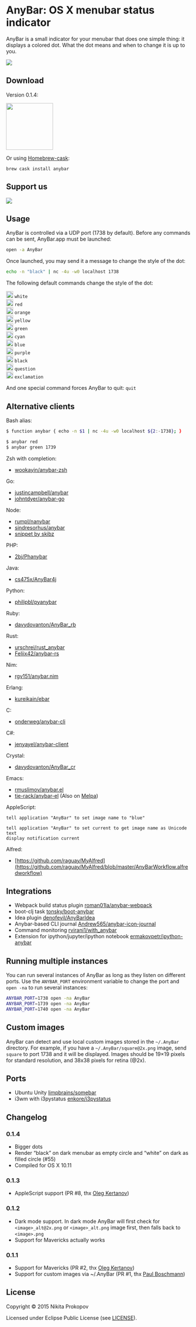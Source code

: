 # AnyBar: OS X menubar status indicator

AnyBar is a small indicator for your menubar that does one simple thing: it displays a colored dot. What the dot means and when to change it is up to you.

<img src="screenshot.png?raw=true" />

## Download

Version 0.1.4:

<a href="https://github.com/tonsky/AnyBar/releases/download/0.1.4/AnyBar-0.1.4.zip"><img src="AnyBar/Images.xcassets/AppIcon.appiconset/icon_128x128@2x.png?raw=true" style="width: 128px;" width=128/></a>

Or using [Homebrew-cask](http://caskroom.io):

    brew cask install anybar

## Support us

<a href="https://patreon.com/tonsky" target="_blank"><img src="./anybar_patreon.png"></a>

## Usage

AnyBar is controlled via a UDP port (1738 by default). Before any commands can be sent, AnyBar.app must be launched:

```sh
open -a AnyBar
```

Once launched, you may send it a message to change the style of the dot:

```sh
echo -n "black" | nc -4u -w0 localhost 1738
```

The following default commands change the style of the dot:

<img src="AnyBar/Resources/white@2x.png?raw=true" width=19 /> `white`  
<img src="AnyBar/Resources/red@2x.png?raw=true" width=19 /> `red`  
<img src="AnyBar/Resources/orange@2x.png?raw=true" width=19 /> `orange`  
<img src="AnyBar/Resources/yellow@2x.png?raw=true" width=19 /> `yellow`  
<img src="AnyBar/Resources/green@2x.png?raw=true" width=19 /> `green`  
<img src="AnyBar/Resources/cyan@2x.png?raw=true" width=19 /> `cyan`  
<img src="AnyBar/Resources/blue@2x.png?raw=true" width=19 /> `blue`  
<img src="AnyBar/Resources/purple@2x.png?raw=true" width=19 /> `purple`  
<img src="AnyBar/Resources/black@2x.png?raw=true" width=19 /> `black`  
<img src="AnyBar/Resources/question@2x.png?raw=true" width=19 /> `question`  
<img src="AnyBar/Resources/exclamation@2x.png?raw=true" width=19 /> `exclamation`  

And one special command forces AnyBar to quit: `quit`

## Alternative clients

Bash alias:

```sh
$ function anybar { echo -n $1 | nc -4u -w0 localhost ${2:-1738}; }

$ anybar red
$ anybar green 1739
```

Zsh with completion:

- [wookayin/anybar-zsh](https://github.com/wookayin/anybar-zsh)

Go:

- [justincampbell/anybar](https://github.com/justincampbell/anybar)
- [johntdyer/anybar-go](https://github.com/johntdyer/anybar-go)

Node:

- [rumpl/nanybar](https://github.com/rumpl/nanybar)
- [sindresorhus/anybar](https://github.com/sindresorhus/anybar)
- [snippet by skibz](https://github.com/tonsky/AnyBar/issues/11)

PHP:

- [2bj/Phanybar](https://github.com/2bj/Phanybar)

Java:

- [cs475x/AnyBar4j](https://github.com/cs475x/AnyBar4j)

Python:

- [philipbl/pyanybar](https://github.com/philipbl/pyAnyBar)

Ruby:

- [davydovanton/AnyBar_rb](https://github.com/davydovanton/AnyBar_rb)

Rust:

- [urschrei/rust_anybar](https://github.com/urschrei/rust_anybar)
- [Feliix42/anybar-rs](https://github.com/Feliix42/anybar-rs)

Nim:

- [rgv151/anybar.nim](https://github.com/rgv151/anybar.nim)

Erlang:

- [kureikain/ebar](https://github.com/kureikain/ebar)

C:

- [onderweg/anybar-cli](https://github.com/onderweg/anybar-cli)

C#:

- [jenyayel/anybar-client](https://github.com/jenyayel/anybar-client)

Crystal:
- [davydovanton/AnyBar_cr](https://github.com/davydovanton/AnyBar_cr)

Emacs: 

- [rmuslimov/anybar.el](https://gist.github.com/rmuslimov/2d74cacd5e0ae827663e)
- [tie-rack/anybar-el](https://github.com/tie-rack/anybar-el) (Also on [Melpa](http://melpa.org/#/anybar))

AppleScript:

```
tell application "AnyBar" to set image name to "blue"

tell application "AnyBar" to set current to get image name as Unicode text
display notification current
```

Alfred:

- [https://github.com/raguay/MyAlfred](https://github.com/raguay/MyAlfred/blob/master/AnyBarWorkflow.alfredworkflow)

## Integrations

- Webpack build status plugin [roman01la/anybar-webpack](https://github.com/roman01la/anybar-webpack)
- boot-clj task [tonsky/boot-anybar](https://github.com/tonsky/boot-anybar)
- Idea plugin [denofevil/AnyBarIdea](https://github.com/denofevil/AnyBarIdea)
- Anybar-based CLI journal [Andrew565/anybar-icon-journal](https://github.com/Andrew565/anybar-icon-journal)
- Command monitoring [rvirani1/with_anybar](https://github.com/rvirani1/with_anybar)
- Extension for ipython/jupyter/ipython notebook [ermakovpetr/ipython-anybar](https://github.com/ermakovpetr/ipython-anybar)

## Running multiple instances

You can run several instances of AnyBar as long as they listen on different ports. Use the `ANYBAR_PORT` environment variable to change the port and `open -na` to run several instances:

```sh
ANYBAR_PORT=1738 open -na AnyBar
ANYBAR_PORT=1739 open -na AnyBar
ANYBAR_PORT=1740 open -na AnyBar
```

## Custom images

AnyBar can detect and use local custom images stored in the `~/.AnyBar` directory. For example, if you have a `~/.AnyBar/square@2x.png` image, send `square` to port 1738 and it will be displayed. Images should be 19×19 pixels for standard resolution, and 38x38 pixels for retina (@2x).

## Ports

- Ubuntu Unity [limpbrains/somebar](https://github.com/limpbrains/somebar)
- i3wm with i3pystatus [enkore/i3pystatus](https://github.com/enkore/i3pystatus)

## Changelog

### 0.1.4

- Bigger dots
- Render “black” on dark menubar as empty circle and “white” on dark as filled circle (#55)
- Compiled for OS X 10.11

### 0.1.3

- AppleScript support (PR #8, thx [Oleg Kertanov](https://github.com/okertanov))

### 0.1.2

- Dark mode support. In dark mode AnyBar will first check for `<image>_alt@2x.png` or `<image>_alt.png` image first, then falls back to `<image>.png`
- Support for Mavericks actually works

### 0.1.1

- Support for Mavericks (PR #2, thx [Oleg Kertanov](https://github.com/okertanov))
- Support for custom images via ~/.AnyBar (PR #1, thx [Paul Boschmann](https://github.com/pboschmann))

## License

Copyright © 2015 Nikita Prokopov

Licensed under Eclipse Public License (see [LICENSE](LICENSE)).
